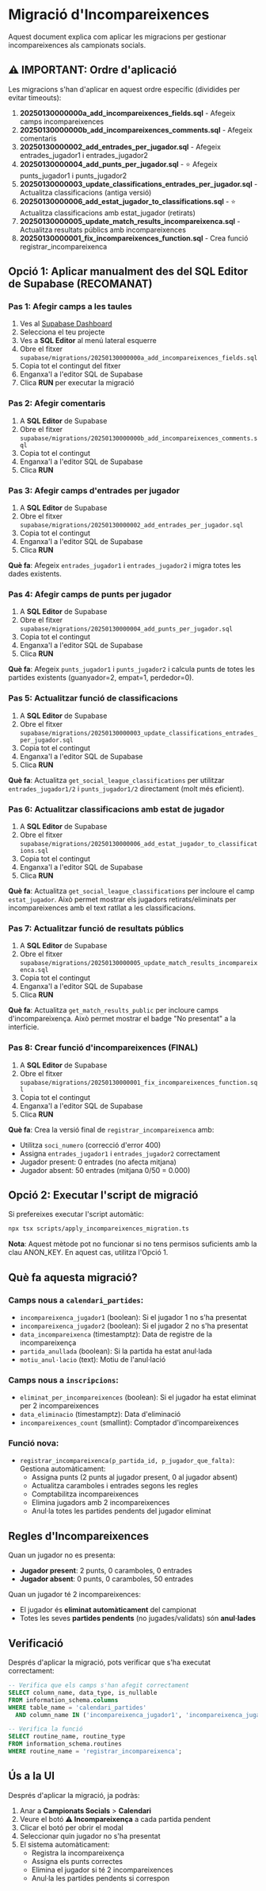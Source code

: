 # Migració d'Incompareixences

Aquest document explica com aplicar les migracions per gestionar incompareixences als campionats socials.

## ⚠️ IMPORTANT: Ordre d'aplicació

Les migracions s'han d'aplicar en aquest ordre específic (dividides per evitar timeouts):

1. **20250130000000a_add_incompareixences_fields.sql** - Afegeix camps incompareixences
2. **20250130000000b_add_incompareixences_comments.sql** - Afegeix comentaris
3. **20250130000002_add_entrades_per_jugador.sql** - Afegeix entrades_jugador1 i entrades_jugador2
4. **20250130000004_add_punts_per_jugador.sql** - ⭐ Afegeix punts_jugador1 i punts_jugador2
5. **20250130000003_update_classifications_entrades_per_jugador.sql** - Actualitza classificacions (antiga versió)
6. **20250130000006_add_estat_jugador_to_classifications.sql** - ⭐ Actualitza classificacions amb estat_jugador (retirats)
7. **20250130000005_update_match_results_incompareixenca.sql** - Actualitza resultats públics amb incompareixences
8. **20250130000001_fix_incompareixences_function.sql** - Crea funció registrar_incompareixenca

## Opció 1: Aplicar manualment des del SQL Editor de Supabase (RECOMANAT)

### Pas 1: Afegir camps a les taules

1. Ves al [Supabase Dashboard](https://supabase.com/dashboard)
2. Selecciona el teu projecte
3. Ves a **SQL Editor** al menú lateral esquerre
4. Obre el fitxer `supabase/migrations/20250130000000a_add_incompareixences_fields.sql`
5. Copia tot el contingut del fitxer
6. Enganxa'l a l'editor SQL de Supabase
7. Clica **RUN** per executar la migració

### Pas 2: Afegir comentaris

1. A **SQL Editor** de Supabase
2. Obre el fitxer `supabase/migrations/20250130000000b_add_incompareixences_comments.sql`
3. Copia tot el contingut
4. Enganxa'l a l'editor SQL de Supabase
5. Clica **RUN**

### Pas 3: Afegir camps d'entrades per jugador

1. A **SQL Editor** de Supabase
2. Obre el fitxer `supabase/migrations/20250130000002_add_entrades_per_jugador.sql`
3. Copia tot el contingut
4. Enganxa'l a l'editor SQL de Supabase
5. Clica **RUN**

**Què fa**: Afegeix `entrades_jugador1` i `entrades_jugador2` i migra totes les dades existents.

### Pas 4: Afegir camps de punts per jugador

1. A **SQL Editor** de Supabase
2. Obre el fitxer `supabase/migrations/20250130000004_add_punts_per_jugador.sql`
3. Copia tot el contingut
4. Enganxa'l a l'editor SQL de Supabase
5. Clica **RUN**

**Què fa**: Afegeix `punts_jugador1` i `punts_jugador2` i calcula punts de totes les partides existents (guanyador=2, empat=1, perdedor=0).

### Pas 5: Actualitzar funció de classificacions

1. A **SQL Editor** de Supabase
2. Obre el fitxer `supabase/migrations/20250130000003_update_classifications_entrades_per_jugador.sql`
3. Copia tot el contingut
4. Enganxa'l a l'editor SQL de Supabase
5. Clica **RUN**

**Què fa**: Actualitza `get_social_league_classifications` per utilitzar `entrades_jugador1/2` i `punts_jugador1/2` directament (molt més eficient).

### Pas 6: Actualitzar classificacions amb estat de jugador

1. A **SQL Editor** de Supabase
2. Obre el fitxer `supabase/migrations/20250130000006_add_estat_jugador_to_classifications.sql`
3. Copia tot el contingut
4. Enganxa'l a l'editor SQL de Supabase
5. Clica **RUN**

**Què fa**: Actualitza `get_social_league_classifications` per incloure el camp `estat_jugador`. Això permet mostrar els jugadors retirats/eliminats per incompareixences amb el text ratllat a les classificacions.

### Pas 7: Actualitzar funció de resultats públics

1. A **SQL Editor** de Supabase
2. Obre el fitxer `supabase/migrations/20250130000005_update_match_results_incompareixenca.sql`
3. Copia tot el contingut
4. Enganxa'l a l'editor SQL de Supabase
5. Clica **RUN**

**Què fa**: Actualitza `get_match_results_public` per incloure camps d'incompareixença. Això permet mostrar el badge "No presentat" a la interfície.

### Pas 8: Crear funció d'incompareixences (FINAL)

1. A **SQL Editor** de Supabase
2. Obre el fitxer `supabase/migrations/20250130000001_fix_incompareixences_function.sql`
3. Copia tot el contingut
4. Enganxa'l a l'editor SQL de Supabase
5. Clica **RUN**

**Què fa**: Crea la versió final de `registrar_incompareixenca` amb:
- Utilitza `soci_numero` (correcció d'error 400)
- Assigna `entrades_jugador1` i `entrades_jugador2` correctament
- Jugador present: 0 entrades (no afecta mitjana)
- Jugador absent: 50 entrades (mitjana 0/50 = 0.000)

## Opció 2: Executar l'script de migració

Si prefereixes executar l'script automàtic:

```bash
npx tsx scripts/apply_incompareixences_migration.ts
```

**Nota**: Aquest mètode pot no funcionar si no tens permisos suficients amb la clau ANON_KEY. En aquest cas, utilitza l'Opció 1.

## Què fa aquesta migració?

### Camps nous a `calendari_partides`:
- `incompareixenca_jugador1` (boolean): Si el jugador 1 no s'ha presentat
- `incompareixenca_jugador2` (boolean): Si el jugador 2 no s'ha presentat
- `data_incompareixenca` (timestamptz): Data de registre de la incompareixença
- `partida_anullada` (boolean): Si la partida ha estat anul·lada
- `motiu_anul·lacio` (text): Motiu de l'anul·lació

### Camps nous a `inscripcions`:
- `eliminat_per_incompareixences` (boolean): Si el jugador ha estat eliminat per 2 incompareixences
- `data_eliminacio` (timestamptz): Data d'eliminació
- `incompareixences_count` (smallint): Comptador d'incompareixences

### Funció nova:
- `registrar_incompareixenca(p_partida_id, p_jugador_que_falta)`: Gestiona automàticament:
  - Assigna punts (2 punts al jugador present, 0 al jugador absent)
  - Actualitza caramboles i entrades segons les regles
  - Comptabilitza incompareixences
  - Elimina jugadors amb 2 incompareixences
  - Anul·la totes les partides pendents del jugador eliminat

## Regles d'Incompareixences

Quan un jugador no es presenta:
- **Jugador present**: 2 punts, 0 caramboles, 0 entrades
- **Jugador absent**: 0 punts, 0 caramboles, 50 entrades

Quan un jugador té 2 incompareixences:
- El jugador és **eliminat automàticament** del campionat
- Totes les seves **partides pendents** (no jugades/validats) són **anul·lades**

## Verificació

Després d'aplicar la migració, pots verificar que s'ha executat correctament:

```sql
-- Verifica que els camps s'han afegit correctament
SELECT column_name, data_type, is_nullable
FROM information_schema.columns
WHERE table_name = 'calendari_partides'
  AND column_name IN ('incompareixenca_jugador1', 'incompareixenca_jugador2', 'data_incompareixenca', 'partida_anullada', 'motiu_anul·lacio');

-- Verifica la funció
SELECT routine_name, routine_type
FROM information_schema.routines
WHERE routine_name = 'registrar_incompareixenca';
```

## Ús a la UI

Després d'aplicar la migració, ja podràs:

1. Anar a **Campionats Socials** > **Calendari**
2. Veure el botó **⚠️ Incompareixença** a cada partida pendent
3. Clicar el botó per obrir el modal
4. Seleccionar quin jugador no s'ha presentat
5. El sistema automàticament:
   - Registra la incompareixença
   - Assigna els punts correctes
   - Elimina el jugador si té 2 incompareixences
   - Anul·la les partides pendents si correspon
